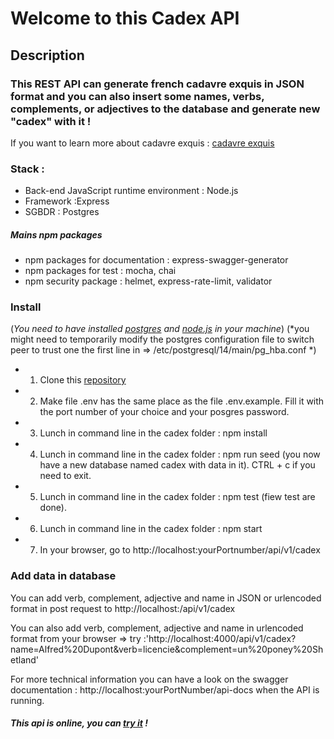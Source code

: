 # Welcome to this Cadex API


## Description
### This REST API can generate french cadavre exquis in JSON format and you can also insert some names, verbs, complements, or adjectives to the database and generate new "cadex" with it !
If you want to learn more about cadavre exquis : [cadavre exquis](https://fr.wikipedia.org/wiki/Cadavre_exquis)

### Stack :
   * Back-end JavaScript runtime environment : Node.js
   * Framework :Express
   * SGBDR : Postgres

##### Mains npm packages 
   * npm packages for documentation : express-swagger-generator
   * npm packages for test : mocha, chai
   * npm security package : helmet, express-rate-limit, validator


### Install

(*You need to have installed [postgres](https://www.postgresql.org/docs/14/tutorial-install.html) and [node.js](https://nodejs.org/en/download/) in your machine*)
(*you might need to temporarily modify the postgres configuration file to switch peer to trust one the first line in => /etc/postgresql/14/main/pg_hba.conf *)

* 1. Clone this [repository](https://github.com/RomainBoudet/cadex)
* 2. Make file .env has the same place as the file .env.example. Fill it with the port number of your choice and your posgres password.
* 3. Lunch in command line in the cadex folder : npm install
* 4. Lunch in command line in the cadex folder : npm run seed (you now have a new database named cadex with data in it). CTRL + c if you need to exit.
* 5. Lunch in command line in the cadex folder : npm test (fiew test are done).
* 6. Lunch in command line in the cadex folder : npm start
* 7. In your browser, go to http://localhost:yourPortnumber/api/v1/cadex


### Add data in database

 You can add verb, complement, adjective and name in JSON or urlencoded format in post request to http://localhost:/api/v1/cadex

You can also add verb, complement, adjective and name in urlencoded format from your browser => try :'http://localhost:4000/api/v1/cadex?name=Alfred%20Dupont&verb=licencie&complement=un%20poney%20Shetland'

For more technical information you can have a look on the swagger documentation : http://localhost:yourPortNumber/api-docs when the API is running.

##### This api is online, you can [try it](http://thedev.fr/api/v1/cadex) ! 